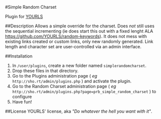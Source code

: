 #Simple Random Charset


Plugin for [YOURLS](http://yourls.org)

##Description
Allows a simple override for the charset. Does *not* still uses the sequential incrementing
(ie does start this out with a fixed lenght ALA https://github.com/YOURLS/random-keywords). 
It does not mess with existing links created or custom links, only new randomly generated.
Link length and character set are user-controlled via an admin interface.

##Installation
1. In `/user/plugins`, create a new folder named `simplerandomcharset`.
2. Drop these files in that directory.
3. Go to the Plugins administration page ( *eg* `http://sho.rt/admin/plugins.php` ) and activate the plugin.
4. Go to the Random Charset administration page ( *eg* `http://sho.rt/admin/plugins.php?page=prb_simple_random_charset` ) to configure
5. Have fun!

##License
YOURLS' license, aka *"Do whatever the hell you want with it"*.
